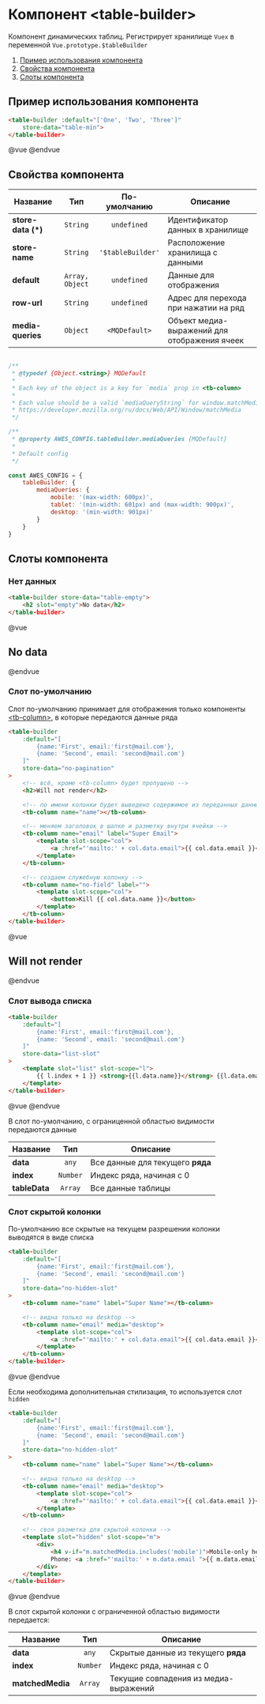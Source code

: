 # Компонент &lt;table-builder&gt;

Компонент динамических таблиц. Регистрирует хранилище `Vuex` в переменной `Vue.prototype.$tableBuilder`

1. [Пример использования компонента](#tb-example)
2. [Свойства компонента](#tb-options)
3. [Слоты компонента](#tb-slots)


## <a name="tb-example"></a> Пример использования компонента

```html
<table-builder :default="['One', 'Two', 'Three']"
    store-data="table-min">
</table-builder>
```

@vue
<table-builder :default="['One', 'Two', 'Three']"
    store-data="table-min">
</table-builder>
@endvue


## <a name="tb-options"></a> Свойства компонента

| Название           | Тип             | По-умолчанию      | Описание                                     |
|--------------------|:---------------:|:-----------------:|----------------------------------------------|
| **store-data (*)** | `String`        | `undefined`       | Идентификатор данных в хранилище             |
| **store-name**     | `String`        | `'$tableBuilder'` | Расположение хранилища с данными             |
| **default**        | `Array, Object` | `undefined`       | Данные для отображения                       |
| **row-url**        | `String`        | `undefined`       | Адрес для перехода при нажатии на ряд        |
| **media-queries**  | `Object`        | `<MQDefault>`     | Объект медиа-выражений для отображения ячеек |

```javascript

/**
 * @typedef {Object.<string>} MQDefault
 *
 * Each key of the object is a key for `media` prop in <tb-column>
 *
 * Each value should be a valid `mediaQueryString` for window.matchMedia
 * https://developer.mozilla.org/ru/docs/Web/API/Window/matchMedia
 */

/**
 * @property AWES_CONFIG.tableBuilder.mediaQueries {MQDefault}
 *
 * Default config
 */

const AWES_CONFIG = {
    tableBuilder: {
        mediaQueries: {
            mobile: '(max-width: 600px)',
            tablet: '(min-width: 601px) and (max-width: 900px)',
            desktop: '(min-width: 901px)'
        }
    }
}
```


## <a name="tb-slots"></a> Слоты компонента

### Нет данных

```html
<table-builder store-data="table-empty">
    <h2 slot="empty">No data</h2>
</table-builder>
```

@vue
<table-builder store-data="table-empty">
    <h2 slot="empty">No data</h2>
</table-builder>
@endvue

### Слот по-умолчанию

Слот по-умолчанию принимает для отображения только компоненты [&lt;tb-column&gt;](./tb-column.md), в которые передаются данные ряда

```html
<table-builder
    :default="[
        {name:'First', email:'first@mail.com'},
        {name: 'Second', email: 'second@mail.com'}
    ]"
    store-data="no-pagination"
>
    <!-- всё, кроме <tb-column> будет пропущено -->
    <h2>Will not render</h2>

    <!-- по имени колонки будет выведено содержимое из переданных данных -->
    <tb-column name="name"></tb-column>

    <!-- меняем заголовок в шапке и разметку внутри ячейки -->
    <tb-column name="email" label="Super Email">
        <template slot-scope="col">
            <a :href="'mailto:' + col.data.email">{{ col.data.email }}</a>
        </template>
    </tb-column>

    <!-- создаем служебную колонку -->
    <tb-column name="no-field" label="">
        <template slot-scope="col">
            <button>Kill {{ col.data.name }}</button>
        </template>
    </tb-column>
</table-builder>
```

@vue
<table-builder
    :default="[
        {name:'First', email:'first@mail.com'},
        {name: 'Second', email: 'second@mail.com'}
    ]"
    store-data="no-pagination">
    <h2>Will not render</h2>
    <tb-column name="name" label="Super Name"></tb-column>
    <tb-column name="email">
        <template slot-scope="col">
            <a :href="'mailto:' + col.data.email">{{ col.data.email }}</a>
        </template>
    </tb-column>
    <tb-column name="no-field" label="">
        <template slot-scope="col">
            <button>Kill {{ col.data.name }}</button>
        </template>
    </tb-column>
</table-builder>
@endvue

### Слот вывода списка

```html
<table-builder
    :default="[
        {name:'First', email:'first@mail.com'},
        {name: 'Second', email: 'second@mail.com'}
    ]"
    store-data="list-slot"
>
    <template slot="list" slot-scope="l">
        {{ l.index + 1 }} <strong>{{l.data.name}}</strong> {{l.data.email}}
    </template>
</table-builder>
```

@vue
<table-builder :default="[
        {name:'First', email:'first@mail.com'},
        {name: 'Second', email: 'second@mail.com'}
    ]"
    store-data="list-slot">
    <template slot="list" slot-scope="l">
        {{ l.index + 1 }} <strong>{{l.data.name}}</strong> {{l.data.email}}
    </template>
</table-builder>
@endvue

В слот по-умолчанию, с ограниценной областью видимости передаются данные

| Название         | Тип       | Описание                         |
|------------------|:---------:|----------------------------------|
| **data**         | `any`     | Все данные для текущего **ряда** |
| **index**        | `Number`  | Индекс ряда, начиная с 0         |
| **tableData**    | `Array`   | Все данные таблицы               |

### Слот скрытой колонки

По-умолчанию все скрытые на текущем разрешении колонки выводятся в виде списка

```html
<table-builder
    :default="[
        {name:'First', email:'first@mail.com'},
        {name: 'Second', email: 'second@mail.com'}
    ]"
    store-data="no-hidden-slot"
>
    <tb-column name="name" label="Super Name"></tb-column>

    <!-- видна только на desktop -->
    <tb-column name="email" media="desktop">
        <template slot-scope="col">
            <a :href="'mailto:' + col.data.email">{{ col.data.email }}</a>
        </template>
    </tb-column>
</table-builder>
```

@vue
<table-builder
    :default="[
        {name:'First', email:'first@mail.com'},
        {name: 'Second', email: 'second@mail.com'}
    ]"
    store-data="no-hidden-slot">
    <tb-column name="name" label="Super Name"></tb-column>
    <tb-column name="email" media="desktop">
        <template slot-scope="col">
            <a :href="'mailto:' + col.data.email">{{ col.data.email }}</a>
        </template>
    </tb-column>
</table-builder>
@endvue

Если необходима дополнительная стилизация, то используется слот `hidden`

```html
<table-builder
    :default="[
        {name:'First', email:'first@mail.com'},
        {name: 'Second', email: 'second@mail.com'}
    ]"
    store-data="no-hidden-slot"
>
    <tb-column name="name" label="Super Name"></tb-column>

    <!-- видна только на desktop -->
    <tb-column name="email" media="desktop">
        <template slot-scope="col">
            <a :href="'mailto:' + col.data.email">{{ col.data.email }}</a>
        </template>
    </tb-column>

    <!-- своя разметка для скрытой колонки -->
    <template slot="hidden" slot-scope="m">
        <div>
            <h4 v-if="m.matchedMedia.includes('mobile')">Mobile-only heading</h4>
            Phone: <a :href="'mailto:' + m.data.email ">{{ m.data.email }}</a>
        </div>
    </template>
</table-builder>
```

@vue
<table-builder
    :default="[
        {name:'First', email:'first@mail.com'},
        {name: 'Second', email: 'second@mail.com'}
    ]"
    store-data="no-hidden-slot">
    <tb-column name="name" label="Super Name"></tb-column>
    <tb-column name="email" media="desktop">
        <template slot-scope="col">
            <a :href="'mailto:' + col.data.email">{{ col.data.email }}</a>
        </template>
    </tb-column>
    <template slot="hidden" slot-scope="m">
        <div>
            <h4 v-if="m.matchedMedia.includes('mobile')">Mobile-only heading</h4>
            Phone: <a :href="'mailto:' + m.data.email ">{{ m.data.email }}</a>
        </div>
    </template>
</table-builder>
@endvue

В слот скрытой колонки с ограниченной областью видимости передается:

| Название         | Тип       | Описание                              |
|------------------|:---------:|---------------------------------------|
| **data**         | `any`     | Скрытые данные из текущего **ряда**   |
| **index**        | `Number`  | Индекс ряда, начиная с 0              |
| **matchedMedia** | `Array`   | Текущие совпадения из медиа-выражений |